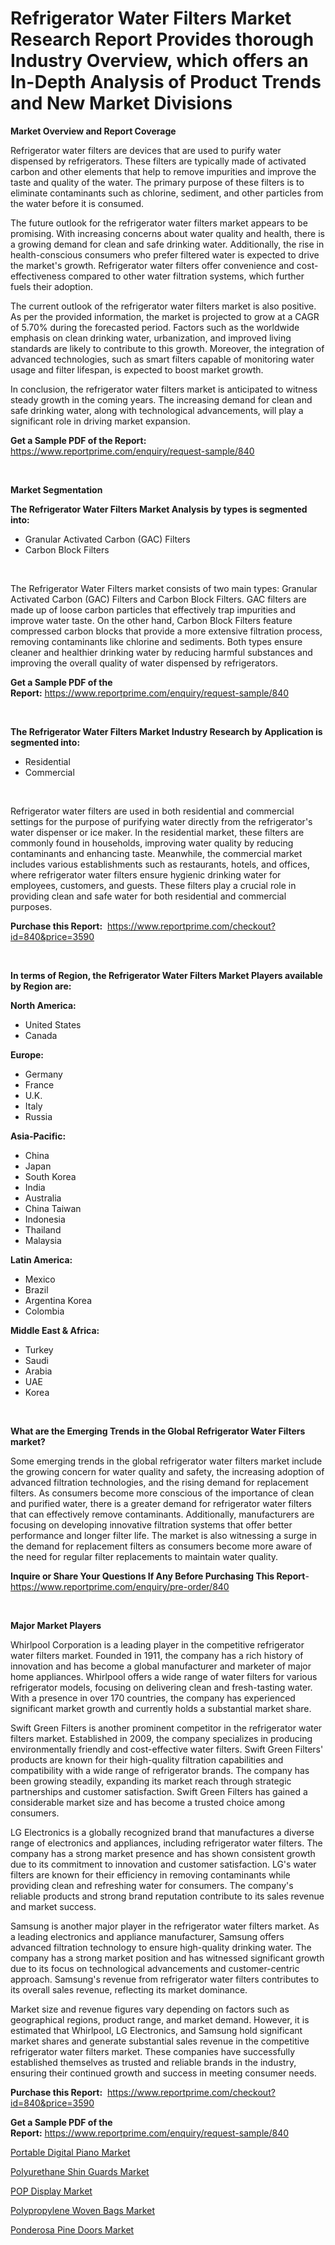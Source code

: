 <p><h1>Refrigerator Water Filters Market Research Report Provides thorough Industry Overview, which offers an In-Depth Analysis of Product Trends and New Market Divisions</h1></p><p><strong>Market Overview and Report Coverage</strong></p>
<p><p>Refrigerator water filters are devices that are used to purify water dispensed by refrigerators. These filters are typically made of activated carbon and other elements that help to remove impurities and improve the taste and quality of the water. The primary purpose of these filters is to eliminate contaminants such as chlorine, sediment, and other particles from the water before it is consumed.</p><p>The future outlook for the refrigerator water filters market appears to be promising. With increasing concerns about water quality and health, there is a growing demand for clean and safe drinking water. Additionally, the rise in health-conscious consumers who prefer filtered water is expected to drive the market's growth. Refrigerator water filters offer convenience and cost-effectiveness compared to other water filtration systems, which further fuels their adoption.</p><p>The current outlook of the refrigerator water filters market is also positive. As per the provided information, the market is projected to grow at a CAGR of 5.70% during the forecasted period. Factors such as the worldwide emphasis on clean drinking water, urbanization, and improved living standards are likely to contribute to this growth. Moreover, the integration of advanced technologies, such as smart filters capable of monitoring water usage and filter lifespan, is expected to boost market growth.</p><p>In conclusion, the refrigerator water filters market is anticipated to witness steady growth in the coming years. The increasing demand for clean and safe drinking water, along with technological advancements, will play a significant role in driving market expansion.</p></p>
<p><strong>Get a Sample PDF of the Report:</strong> <a href="https://www.reportprime.com/enquiry/request-sample/840">https://www.reportprime.com/enquiry/request-sample/840</a></p>
<p>&nbsp;</p>
<p><strong>Market Segmentation</strong></p>
<p><strong>The Refrigerator Water Filters Market Analysis by types is segmented into:</strong></p>
<p><ul><li>Granular Activated Carbon (GAC) Filters</li><li>Carbon Block Filters</li></ul></p>
<p>&nbsp;</p>
<p><p>The Refrigerator Water Filters market consists of two main types: Granular Activated Carbon (GAC) Filters and Carbon Block Filters. GAC filters are made up of loose carbon particles that effectively trap impurities and improve water taste. On the other hand, Carbon Block Filters feature compressed carbon blocks that provide a more extensive filtration process, removing contaminants like chlorine and sediments. Both types ensure cleaner and healthier drinking water by reducing harmful substances and improving the overall quality of water dispensed by refrigerators.</p></p>
<p><strong>Get a Sample PDF of the Report:</strong>&nbsp;<a href="https://www.reportprime.com/enquiry/request-sample/840">https://www.reportprime.com/enquiry/request-sample/840</a></p>
<p>&nbsp;</p>
<p><strong>The Refrigerator Water Filters Market Industry Research by Application is segmented into:</strong></p>
<p><ul><li>Residential</li><li>Commercial</li></ul></p>
<p>&nbsp;</p>
<p><p>Refrigerator water filters are used in both residential and commercial settings for the purpose of purifying water directly from the refrigerator's water dispenser or ice maker. In the residential market, these filters are commonly found in households, improving water quality by reducing contaminants and enhancing taste. Meanwhile, the commercial market includes various establishments such as restaurants, hotels, and offices, where refrigerator water filters ensure hygienic drinking water for employees, customers, and guests. These filters play a crucial role in providing clean and safe water for both residential and commercial purposes.</p></p>
<p><strong>Purchase this Report:</strong>&nbsp; <a href="https://www.reportprime.com/checkout?id=840&price=3590">https://www.reportprime.com/checkout?id=840&price=3590</a></p>
<p>&nbsp;</p>
<p><strong>In terms of Region, the Refrigerator Water Filters Market Players available by Region are:</strong></p>
<p>
    <p> <strong> North America: </strong>
        <ul>
            <li>United States</li>
            <li>Canada</li>
        </ul>
        </p> 
    <p> <strong> Europe: </strong>
        <ul>
            <li>Germany</li>
            <li>France</li>
            <li>U.K.</li>
            <li>Italy</li>
            <li>Russia</li>
        </ul>
        </p> 
    <p> <strong> Asia-Pacific: </strong>
        <ul>
            <li>China</li>
            <li>Japan</li>
            <li>South Korea</li>
            <li>India</li>
            <li>Australia</li>
            <li>China Taiwan</li>
            <li>Indonesia</li>
            <li>Thailand</li>
            <li>Malaysia</li>
        </ul>
        </p> 
    <p> <strong> Latin America: </strong>
        <ul>
            <li>Mexico</li>
            <li>Brazil</li>
            <li>Argentina Korea</li>
            <li>Colombia</li>
        </ul>
        </p> 
    <p> <strong> Middle East & Africa: </strong>
        <ul>
            <li>Turkey</li>
            <li>Saudi</li>
            <li>Arabia</li>
            <li>UAE</li>
            <li>Korea</li>
        </ul>
    </p>
    </p>
<p>&nbsp;</p>
<p><strong>What are the Emerging Trends in the Global Refrigerator Water Filters market?</strong></p>
<p><p>Some emerging trends in the global refrigerator water filters market include the growing concern for water quality and safety, the increasing adoption of advanced filtration technologies, and the rising demand for replacement filters. As consumers become more conscious of the importance of clean and purified water, there is a greater demand for refrigerator water filters that can effectively remove contaminants. Additionally, manufacturers are focusing on developing innovative filtration systems that offer better performance and longer filter life. The market is also witnessing a surge in the demand for replacement filters as consumers become more aware of the need for regular filter replacements to maintain water quality.</p></p>
<p><strong>Inquire or Share Your Questions If Any Before Purchasing This Report</strong>- <a href="https://www.reportprime.com/enquiry/pre-order/840">https://www.reportprime.com/enquiry/pre-order/840</a></p>
<p>&nbsp;</p>
<p><strong>Major Market Players</strong></p>
<p><p>Whirlpool Corporation is a leading player in the competitive refrigerator water filters market. Founded in 1911, the company has a rich history of innovation and has become a global manufacturer and marketer of major home appliances. Whirlpool offers a wide range of water filters for various refrigerator models, focusing on delivering clean and fresh-tasting water. With a presence in over 170 countries, the company has experienced significant market growth and currently holds a substantial market share.</p><p>Swift Green Filters is another prominent competitor in the refrigerator water filters market. Established in 2009, the company specializes in producing environmentally friendly and cost-effective water filters. Swift Green Filters' products are known for their high-quality filtration capabilities and compatibility with a wide range of refrigerator brands. The company has been growing steadily, expanding its market reach through strategic partnerships and customer satisfaction. Swift Green Filters has gained a considerable market size and has become a trusted choice among consumers.</p><p>LG Electronics is a globally recognized brand that manufactures a diverse range of electronics and appliances, including refrigerator water filters. The company has a strong market presence and has shown consistent growth due to its commitment to innovation and customer satisfaction. LG's water filters are known for their efficiency in removing contaminants while providing clean and refreshing water for consumers. The company's reliable products and strong brand reputation contribute to its sales revenue and market success.</p><p>Samsung is another major player in the refrigerator water filters market. As a leading electronics and appliance manufacturer, Samsung offers advanced filtration technology to ensure high-quality drinking water. The company has a strong market position and has witnessed significant growth due to its focus on technological advancements and customer-centric approach. Samsung's revenue from refrigerator water filters contributes to its overall sales revenue, reflecting its market dominance.</p><p>Market size and revenue figures vary depending on factors such as geographical regions, product range, and market demand. However, it is estimated that Whirlpool, LG Electronics, and Samsung hold significant market shares and generate substantial sales revenue in the competitive refrigerator water filters market. These companies have successfully established themselves as trusted and reliable brands in the industry, ensuring their continued growth and success in meeting consumer needs.</p></p>
<p><strong>Purchase this Report:</strong>&nbsp;&nbsp;<a href="https://www.reportprime.com/checkout?id=840&price=3590">https://www.reportprime.com/checkout?id=840&price=3590</a></p>
<p></p>
<p><strong>Get a Sample PDF of the Report:</strong>&nbsp;<a href="https://www.reportprime.com/enquiry/request-sample/840">https://www.reportprime.com/enquiry/request-sample/840</a></p>
<p><p><a href="https://github.com/aashishrp/Market-Research-Report-List-1/blob/main/portable-digital-piano-market.md">Portable Digital Piano Market</a></p><p><a href="https://github.com/rahu1502/Market-Research-Report-List-1/blob/main/polyurethane-shin-guards-market.md">Polyurethane Shin Guards Market</a></p><p><a href="https://github.com/rahu1506/Market-Research-Report-List-1/blob/main/pop-display-market.md">POP Display Market</a></p><p><a href="https://github.com/rahu1501/Market-Research-Report-List-1/blob/main/polypropylene-woven-bags-market.md">Polypropylene Woven Bags Market</a></p><p><a href="https://github.com/rahu1505/Market-Research-Report-List-1/blob/main/ponderosa-pine-doors-market.md">Ponderosa Pine Doors Market</a></p></p>
